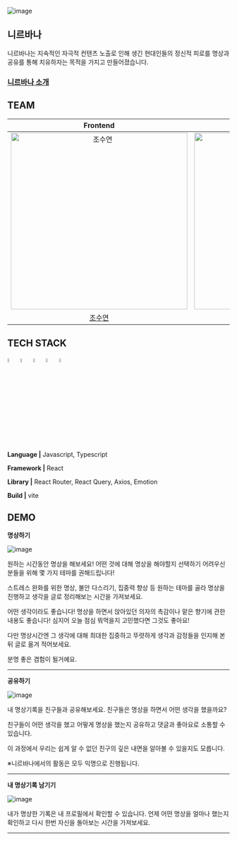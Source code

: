 ![image](https://github.com/prgrms-fe-devcourse/FEDC4_NIRVANA_Gidong/assets/42764685/4e35004d-2fb8-4dd6-a322-aa107d70844d)
## 니르바나
니르바나는 지속적인 자극적 컨텐츠 노출로 인해 생긴 현대인들의 정신적 피로를 명상과 공유를 통해 치유하자는 목적을 가지고 만들어졌습니다.
### [니르바나 소개](https://prgrms.notion.site/8474b85ba0e645bba28d98c13cf711b0?pvs=4)

## TEAM

|                                         Frontend                                          |                                         Frontend                                         |                                       Frontend                                        |                                        Frontend                                         |                                        Frontend                                        |
| :--------------------------------------------------------------------------------------: | :--------------------------------------------------------------------------------------: | :--------------------------------------------------------------------------------------: | :-------------------------------------------------------------------------------------: | :------------------------------------------------------------------------------------: |
| <img src="https://avatars.githubusercontent.com/u/80307321?v=4" width=400px alt="조수연"/> | <img src="https://avatars.githubusercontent.com/u/42764685?v=4" width=400px alt="김혜성"/> | <img src="https://avatars.githubusercontent.com/u/65156388?v=4" width=400px alt="박나연"/> | <img src="https://avatars.githubusercontent.com/u/71740032?v=4" width=400px alt="김민재"> | <img src="https://avatars.githubusercontent.com/u/69716992?v=4" width=400px alt="홍창기"> 
|[조수연](https://github.com/suyeon1218)|[김혜성](https://github.com/hyesung99)|[박나연](https://github.com/nayeon-hub)|[김민재](https://github.com/imb96)|[홍창기](https://github.com/sscoderati) |



## TECH STACK

<p>
  <img src="https://user-images.githubusercontent.com/52682603/138834243-fb74d81e-e90d-4c6a-8793-05df588f59ab.png" alt="react" width=5%>
  <img src="https://user-images.githubusercontent.com/52682603/138834262-a7af2293-e398-416d-8dd3-ff5fab8cb80d.png" alt="type_script" width=5%>
  <img src="https://user-images.githubusercontent.com/52682603/138835731-e0e727ad-0bd1-44ca-a3b3-98c4d1b89c20.png" alt="react_query" width=5%>
  <img src="https://user-images.githubusercontent.com/52682603/138834258-c4b4a706-3a7e-40c8-8a08-c0ac4815d7e0.png" alt="emotion" width=5%>
  <img src="https://noticon-static.tammolo.com/dgggcrkxq/image/upload/v1679535484/noticon/arqfoi6i7gubuqkpigud.png" alt="vite" width=5%>
</p>

**Language |** Javascript, Typescript

**Framework |** React

**Library |** React Router, React Query, Axios, Emotion

**Build |** vite

## DEMO

<strong>명상하기</strong>
   
![image](https://github.com/prgrms-fe-devcourse/FEDC4_NIRVANA_Gidong/assets/42764685/efdb9756-737d-45bb-afd7-85679e19893a)

원하는 시간동안 명상을 해보세요! 어떤 것에 대해 명상을 해야할지 선택하기 어려우신 분들을 위해 몇 가지 테마를 권해드립니다! 

스트레스 완화를 위한 명상, 불안 다스리기, 집중력 향상 등 원하는 테마를 골라 명상을 진행하고 생각을 글로 정리해보는 시간을 가져보세요. 

어떤 생각이라도 좋습니다! 명상을 하면서 앉아있던 의자의 촉감이나 맡은 향기에 관한 내용도 좋습니다! 심지어 오늘 점심 뭐먹을지 고민했다면 그것도 좋아요! 

다만 명상시간엔 그 생각에 대해 최대한 집중하고 뚜렷하게 생각과 감정들을 인지해 본 뒤 글로 옮겨 적어보세요. 

분명 좋은 겸험이 될거예요.

<hr/>
<strong>공유하기</strong>
   
![image](https://github.com/prgrms-fe-devcourse/FEDC4_NIRVANA_Gidong/assets/42764685/4170c1ac-5833-4372-aa16-a707514d490e)

내 명상기록을 친구들과 공유해보세요. 친구들은 명상을 하면서 어떤 생각을 했을까요? 

친구들이 어떤 생각을 했고 어떻게 명상을 했는지 공유하고 댓글과 좋아요로 소통할 수 있습니다. 

이 과정에서 우리는 쉽게 알 수 없던 친구의 깊은 내면을 알아볼 수 있을지도 모릅니다.

※니르바나에서의 활동은 모두 익명으로 진행됩니다.

<hr/>
<strong>내 명상기록 남기기</strong>

![image](https://github.com/prgrms-fe-devcourse/FEDC4_NIRVANA_Gidong/assets/42764685/81872905-de54-4f34-8a30-e1d9a19b6984)

내가 명상한 기록은 내 프로필에서 확인할 수 있습니다. 언제 어떤 명상을 얼마나 했는지 확인하고 다시 한번 자신을 돌아보는 시간을 가져보세요.
<hr/>
